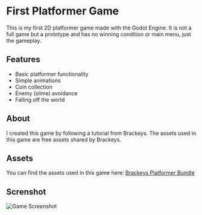 # First Platformer Game

This is my first 2D platformer game made with the Godot Engine. It is not a full game but a prototype and has no winning condition or main menu, just the gameplay.

## Features
- Basic platformer functionality
- Simple animations
- Coin collection
- Enemy (slime) avoidance
- Falling off the world

## About
I created this game by following a tutorial from Brackeys. The assets used in this game are free assets shared by Brackeys.

## Assets
You can find the assets used in this game here: [Brackeys Platformer Bundle](https://brackeysgames.itch.io/brackeys-platformer-bundle)

## Screnshot
![Game Screenshot]((https://github.com/MaulIshak/first-platformer-game/blob/main/screenshots/screenshot_1.png))
